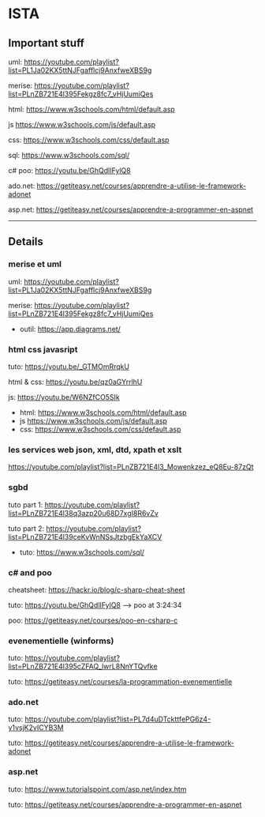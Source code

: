# ISTA

## Important stuff

uml: https://youtube.com/playlist?list=PL1Ja02KX5ttNJFgafflcj9AnxfweXBS9g

merise: https://youtube.com/playlist?list=PLnZB721E4l395Fekgz8fc7_vHjUumiQes

html: https://www.w3schools.com/html/default.asp

js https://www.w3schools.com/js/default.asp

css: https://www.w3schools.com/css/default.asp

sql: https://www.w3schools.com/sql/

c# poo: https://youtu.be/GhQdlIFylQ8

ado.net: https://getiteasy.net/courses/apprendre-a-utilise-le-framework-adonet

asp.net: https://getiteasy.net/courses/apprendre-a-programmer-en-aspnet

---

## Details

### merise et uml

uml: https://youtube.com/playlist?list=PL1Ja02KX5ttNJFgafflcj9AnxfweXBS9g

merise: https://youtube.com/playlist?list=PLnZB721E4l395Fekgz8fc7_vHjUumiQes

-   outil: https://app.diagrams.net/

### html css javasript

tuto: https://youtu.be/_GTMOmRrqkU

html & css: https://youtu.be/qz0aGYrrlhU

js: https://youtu.be/W6NZfCO5SIk

-   html: https://www.w3schools.com/html/default.asp
-   js https://www.w3schools.com/js/default.asp
-   css: https://www.w3schools.com/css/default.asp

### les services web json, xml, dtd, xpath et xslt

https://youtube.com/playlist?list=PLnZB721E4l3_Mowenkzez_eQ8Eu-87zQt

### sgbd

tuto part 1: https://youtube.com/playlist?list=PLnZB721E4l38q3azp20u68D7xgI8R6vZv

tuto part 2: https://youtube.com/playlist?list=PLnZB721E4l39ceKvWnNSsJtzbgEkYaXCV

-   tuto: https://www.w3schools.com/sql/

### c# and poo

cheatsheet: https://hackr.io/blog/c-sharp-cheat-sheet

tuto: https://youtu.be/GhQdlIFylQ8 --> poo at 3:24:34

poo: https://getiteasy.net/courses/poo-en-csharp-c

### evenementielle (winforms)

tuto: https://youtube.com/playlist?list=PLnZB721E4l395cZFAQ_lwrL8NnYTQvfke

tuto: https://getiteasy.net/courses/la-programmation-evenementielle

### ado.net

tuto: https://youtube.com/playlist?list=PL7d4uDTckttfePG6z4-y1vsjK2vICYB3M

tuto: https://getiteasy.net/courses/apprendre-a-utilise-le-framework-adonet

### asp.net

tuto: https://www.tutorialspoint.com/asp.net/index.htm

tuto: https://getiteasy.net/courses/apprendre-a-programmer-en-aspnet
